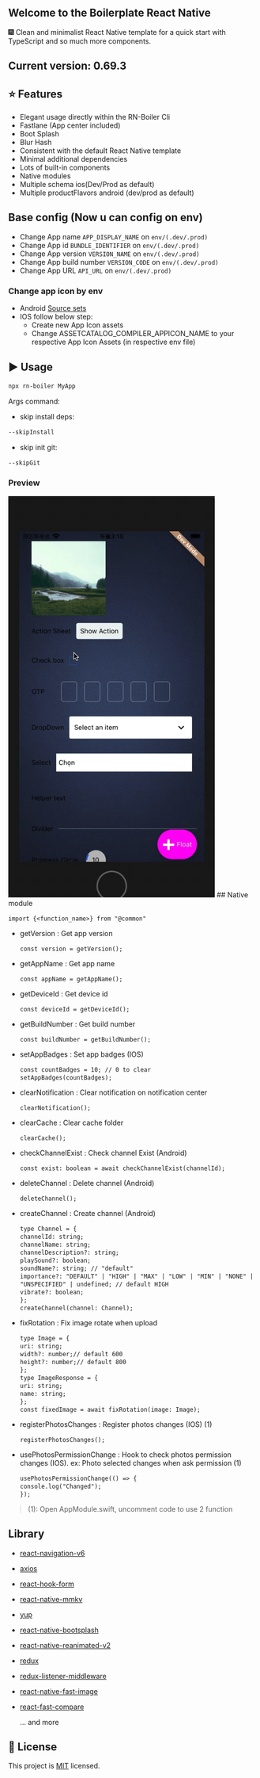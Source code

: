 ## Welcome to the Boilerplate React Native

:fireworks: Clean and minimalist React Native template for a quick start with TypeScript and so much more components.

## Current version: 0.69.3

## :star: Features

- Elegant usage directly within the RN-Boiler Cli
- Fastlane (App center included)
- Boot Splash
- Blur Hash
- Consistent with the default React Native template
- Minimal additional dependencies
- Lots of built-in components
- Native modules
- Multiple schema ios(Dev/Prod as default)
- Multiple productFlavors android (dev/prod as default)

## Base config (Now u can config on env)

- Change App name ``` APP_DISPLAY_NAME ``` on ``` env/(.dev/.prod) ```
- Change App id ``` BUNDLE_IDENTIFIER ``` on ``` env/(.dev/.prod) ```
- Change App version ``` VERSION_NAME ``` on ``` env/(.dev/.prod) ```
- Change App build number ``` VERSION_CODE ``` on ``` env/(.dev/.prod) ```
- Change App URL ``` API_URL ``` on ``` env/(.dev/.prod) ```

### Change app icon by env

- Android [Source sets](https://developer.android.com/studio/build/build-variants#sourcesets)
- IOS follow below step:
  - Create new App Icon assets
  - Change ASSETCATALOG_COMPILER_APPICON_NAME to your respective App Icon Assets (in respective env file)

## :arrow_forward: Usage

```sh
npx rn-boiler MyApp
```

Args command:

- skip install deps:

```sh
--skipInstall
```

- skip init git:

```sh
--skipGit
```

<h3>Preview</h3>
<img src="./preview.gif">
## Native module

```
import {<function_name>} from "@common" 
```

- getVersion : Get app version

    ```tsx
    const version = getVersion(); 
    ```

- getAppName : Get app name

    ```tsx
    const appName = getAppName(); 
    ```

- getDeviceId : Get device id

    ```tsx
    const deviceId = getDeviceId(); 
    ```

- getBuildNumber : Get build number

    ```tsx
    const buildNumber = getBuildNumber(); 
    ```

- setAppBadges : Set app badges (IOS)

    ```tsx
    const countBadges = 10; // 0 to clear
    setAppBadges(countBadges); 
    ```

- clearNotification : Clear notification on notification center

    ```tsx
    clearNotification(); 
    ```

- clearCache : Clear cache folder

    ```tsx
    clearCache(); 
    ```

- checkChannelExist : Check channel Exist (Android)

    ```tsx
    const exist: boolean = await checkChannelExist(channelId); 
    ```

- deleteChannel : Delete channel (Android)

    ```tsx
    deleteChannel(); 
    ```

- createChannel : Create channel (Android)

    ```tsx
    type Channel = {
    channelId: string;
    channelName: string;
    channelDescription?: string;
    playSound?: boolean;
    soundName?: string; // "default"
    importance?: "DEFAULT" | "HIGH" | "MAX" | "LOW" | "MIN" | "NONE" | "UNSPECIFIED" | undefined; // default HIGH
    vibrate?: boolean;
    };
    createChannel(channel: Channel); 
    ```

- fixRotation : Fix image rotate when upload

    ```tsx
    type Image = {
    uri: string;
    width?: number;// default 600
    height?: number;// default 800
    };
    type ImageResponse = {
    uri: string;
    name: string;
    };
    const fixedImage = await fixRotation(image: Image); 
    ```

- registerPhotosChanges : Register photos changes (IOS) (1)

    ```tsx
    registerPhotosChanges(); 
    ```

- usePhotosPermissionChange : Hook to check photos permission changes (IOS). ex: Photo selected changes when ask permission (1)

    ```tsx
    usePhotosPermissionChange(() => {
    console.log("Changed");
    });
    ```
  
>(1): Open AppModule.swift, uncomment code to use 2 function

## Library

- [react-navigation-v6](https://reactnavigation.org)
- [axios](https://axios-http.com)
- [react-hook-form](https://www.react-hook-form.com)
- [react-native-mmkv](https://github.com/mrousavy/react-native-mmkv)
- [yup](https://github.com/jquense/yup)
- [react-native-bootsplash](https://github.com/zoontek/react-native-bootsplash)
- [react-native-reanimated-v2](https://github.com/software-mansion/react-native-reanimated#readme)
- [redux](http://redux.js.org)
- [redux-listener-middleware](https://redux-toolkit.js.org/api/createListenerMiddleware)
- [react-native-fast-image](https://github.com/DylanVann/react-native-fast-image#readme)
- [react-fast-compare](https://github.com/FormidableLabs/react-fast-compare)

    ... and more

## :bookmark: License

This project is [MIT](LICENSE) licensed.
